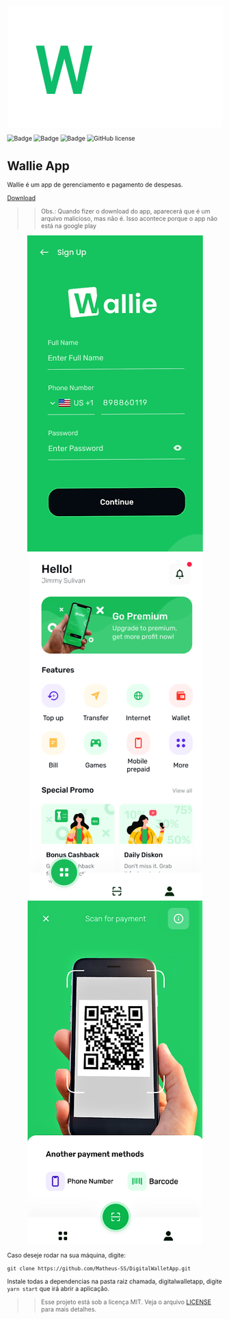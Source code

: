 <p align="center">
  <img src="screens/wallie-logo.png"/>
</p>

![Badge](https://img.shields.io/github/issues/Matheus-SS/DigitalWalletApp)
![Badge](https://img.shields.io/github/forks/Matheus-SS/DigitalWalletApp)
![Badge](https://img.shields.io/github/stars/Matheus-SS/DigitalWalletApp)
![GitHub license](https://img.shields.io/github/license/Matheus-SS/DigitalWalletApp)

# Wallie App

Wallie é um app de gerenciamento e pagamento de despesas.

[Download](https://walliedigital.netlify.app)

> > Obs.: Quando fizer o download do app, aparecerá que é um arquivo malicioso, mas não é. Isso acontece porque o app não está na google play

<p align="center">
  <img src="screens/01.png"/>
  <img src="screens/02.png"/>
  <img src="screens/03.png"/>
</p>

Caso deseje rodar na sua máquina, digite:

```
git clone https://github.com/Matheus-SS/DigitalWalletApp.git
```

Instale todas a dependencias na pasta raiz chamada, digitalwalletapp, digite `yarn start` que irá abrir a aplicação.

> > Esse projeto está sob a licença MIT. Veja o arquivo [LICENSE](https://github.com/Matheus-SS/DigitalWalletApp/blob/master/LICENSE) para mais detalhes.

